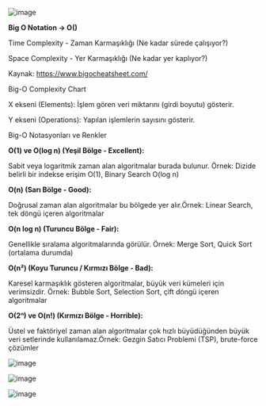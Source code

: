 
![image](https://github.com/user-attachments/assets/b80a66a9-9fe2-42e1-bb49-8b92179fa2b3)

**Big O Notation -> O()**

Time Complexity - Zaman Karmaşıklığı (Ne kadar sürede çalışıyor?)

Space Complexity - Yer Karmaşıklığı (Ne kadar yer kaplıyor?)

Kaynak: https://www.bigocheatsheet.com/

Big-O Complexity Chart 

X ekseni (Elements): İşlem gören veri miktarını (girdi boyutu) gösterir.

Y ekseni (Operations): Yapılan işlemlerin sayısını gösterir.

Big-O Notasyonları ve Renkler

**O(1) ve O(log n) (Yeşil Bölge - Excellent):**

Sabit veya logaritmik zaman alan algoritmalar burada bulunur. Örnek: Dizide belirli bir indekse erişim O(1), Binary Search O(log n)

**O(n) (Sarı Bölge - Good):**

Doğrusal zaman alan algoritmalar bu bölgede yer alır.Örnek: Linear Search, tek döngü içeren algoritmalar

**O(n log n) (Turuncu Bölge - Fair):**

Genellikle sıralama algoritmalarında görülür. Örnek: Merge Sort, Quick Sort (ortalama durumda)

**O(n²) (Koyu Turuncu / Kırmızı Bölge - Bad):**

Karesel karmaşıklık gösteren algoritmalar, büyük veri kümeleri için verimsizdir. Örnek: Bubble Sort, Selection Sort, çift döngü içeren algoritmalar

**O(2ⁿ) ve O(n!) (Kırmızı Bölge - Horrible):**

Üstel ve faktöriyel zaman alan algoritmalar çok hızlı büyüdüğünden büyük veri setlerinde kullanılamaz.Örnek: Gezgin Satıcı Problemi (TSP), brute-force çözümler

![image](https://github.com/user-attachments/assets/f61a68b5-37b4-4274-bca3-d39d24ba89cb)

![image](https://github.com/user-attachments/assets/666f3cc5-b81e-4682-a04b-af22ce9b01de)

![image](https://github.com/user-attachments/assets/7bfde3c3-191b-4096-8c2e-c406af127f6f)
